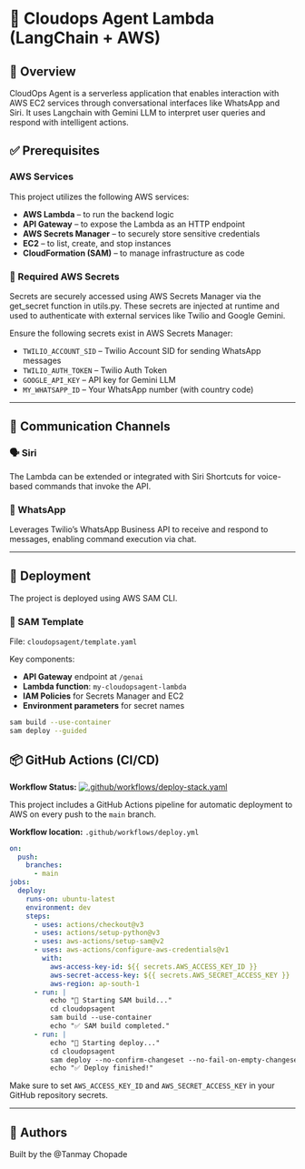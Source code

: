 # 🤖 Cloudops Agent Lambda (LangChain + AWS)

## 📝 Overview

CloudOps Agent is a serverless application that enables interaction with AWS EC2 services through conversational interfaces like WhatsApp and Siri. It uses Langchain with Gemini LLM to interpret user queries and respond with intelligent actions.

## ✅ Prerequisites

### AWS Services
This project utilizes the following AWS services:
- **AWS Lambda** – to run the backend logic
- **API Gateway** – to expose the Lambda as an HTTP endpoint
- **AWS Secrets Manager** – to securely store sensitive credentials
- **EC2** – to list, create, and stop instances
- **CloudFormation (SAM)** – to manage infrastructure as code


### 🔐 Required AWS Secrets

Secrets are securely accessed using AWS Secrets Manager via the get_secret function in utils.py. These secrets are injected at runtime and used to authenticate with external services like Twilio and Google Gemini.

Ensure the following secrets exist in AWS Secrets Manager:
- `TWILIO_ACCOUNT_SID` – Twilio Account SID for sending WhatsApp messages
- `TWILIO_AUTH_TOKEN` – Twilio Auth Token
- `GOOGLE_API_KEY` – API key for Gemini LLM
- `MY_WHATSAPP_ID` – Your WhatsApp number (with country code)

---

## 💬 Communication Channels

### 🗣️ Siri
The Lambda can be extended or integrated with Siri Shortcuts for voice-based commands that invoke the API.

### 📱 WhatsApp
Leverages Twilio’s WhatsApp Business API to receive and respond to messages, enabling command execution via chat.

---

## 🚀 Deployment

The project is deployed using AWS SAM CLI.

### 📂 SAM Template

File: `cloudopsagent/template.yaml`

Key components:
- **API Gateway** endpoint at `/genai`
- **Lambda function**: `my-cloudopsagent-lambda`
- **IAM Policies** for Secrets Manager and EC2
- **Environment parameters** for secret names

```bash
sam build --use-container
sam deploy --guided
```

## 📦 GitHub Actions (CI/CD)

**Workflow Status:**
[![.github/workflows/deploy-stack.yaml](https://github.com/Tanmay-developer/automating_cloudops/actions/workflows/deploy-stack.yaml/badge.svg?branch=main&event=push)](https://github.com/Tanmay-developer/automating_cloudops/actions/workflows/deploy-stack.yaml)

This project includes a GitHub Actions pipeline for automatic deployment to AWS on every push to the `main` branch.

**Workflow location:** `.github/workflows/deploy.yml`

```yaml
on:
  push:
    branches:
      - main
jobs:
  deploy:
    runs-on: ubuntu-latest
    environment: dev
    steps:
      - uses: actions/checkout@v3
      - uses: actions/setup-python@v3
      - uses: aws-actions/setup-sam@v2
      - uses: aws-actions/configure-aws-credentials@v1
        with:
          aws-access-key-id: ${{ secrets.AWS_ACCESS_KEY_ID }}
          aws-secret-access-key: ${{ secrets.AWS_SECRET_ACCESS_KEY }}
          aws-region: ap-south-1
      - run: |
          echo "🔨 Starting SAM build..."
          cd cloudopsagent
          sam build --use-container
          echo "✅ SAM build completed."
      - run: |
          echo "🚀 Starting deploy..."
          cd cloudopsagent
          sam deploy --no-confirm-changeset --no-fail-on-empty-changeset
          echo "✅ Deploy finished!"
```
Make sure to set `AWS_ACCESS_KEY_ID` and `AWS_SECRET_ACCESS_KEY` in your GitHub repository secrets.

---

## 👥 Authors

Built by the @Tanmay Chopade